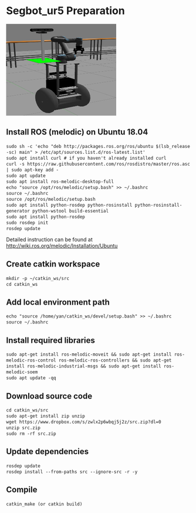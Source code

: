 # Segbot_ur5 Preparation
<img src="https://raw.githubusercontent.com/yding25/pic_share/master/segbot_ur5.png" height="250" width="300" />

## Install ROS (melodic) on Ubuntu 18.04
```
sudo sh -c 'echo "deb http://packages.ros.org/ros/ubuntu $(lsb_release -sc) main" > /etc/apt/sources.list.d/ros-latest.list'
sudo apt install curl # if you haven't already installed curl
curl -s https://raw.githubusercontent.com/ros/rosdistro/master/ros.asc | sudo apt-key add -
sudo apt update
sudo apt install ros-melodic-desktop-full
echo "source /opt/ros/melodic/setup.bash" >> ~/.bashrc
source ~/.bashrc
source /opt/ros/melodic/setup.bash
sudo apt install python-rosdep python-rosinstall python-rosinstall-generator python-wstool build-essential
sudo apt install python-rosdep
sudo rosdep init
rosdep update
```
Detailed instruction can be found at http://wiki.ros.org/melodic/Installation/Ubuntu

## Create catkin workspace
```
mkdir -p ~/catkin_ws/src
cd catkin_ws
```

## Add local environment path
```
echo "source /home/yan/catkin_ws/devel/setup.bash" >> ~/.bashrc
source ~/.bashrc
```

## Install required libraries
```
sudo apt-get install ros-melodic-moveit && sudo apt-get install ros-melodic-ros-control ros-melodic-ros-controllers && sudo apt-get install ros-melodic-industrial-msgs && sudo apt-get install ros-melodic-soem
sudo apt update -qq
```

## Download source code
```
cd catkin_ws/src
sudo apt-get install zip unzip
wget https://www.dropbox.com/s/zwlx2p6wbqj5j2z/src.zip?dl=0
unzip src.zip
sudo rm -rf src.zip
```

## Update dependencies
```
rosdep update
rosdep install --from-paths src --ignore-src -r -y
```
## Compile
``` 
catkin_make (or catkin build)
```
